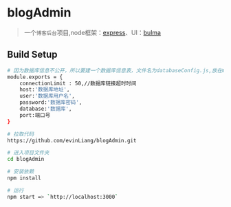 # blogAdmin

> 一个`博客后台`项目,node框架：[express](http://www.expressjs.com.cn/)、UI：[bulma](https://bulma.io)

## Build Setup

``` bash
# 因为数据库信息不公开，所以要建一个数据库信息表，文件名为databaseConfig.js,放在modules文件夹下
module.exports = {
	connectionLimit : 50,//数据库链接超时时间
	host:'数据库地址',
	user:'数据库用户名',
	password:'数据库密码',
	database:'数据库',
	port:端口号
}

# 拉取代码
https://github.com/evinLiang/blogAdmin.git

# 进入项目文件夹
cd blogAdmin

# 安装依赖
npm install

# 运行
npm start => `http://localhost:3000`
```
